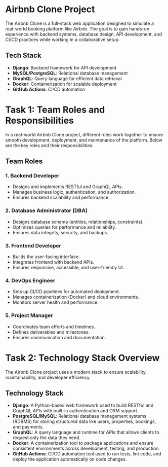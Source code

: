 
# Airbnb Clone Project

The Airbnb Clone is a full-stack web application designed to simulate a real-world booking platform like Airbnb. The goal is to gain hands-on experience with backend systems, database design, API development, and CI/CD practices while working in a collaborative setup.

## Tech Stack
- **Django**: Backend framework for API development
- **MySQL/PostgreSQL**: Relational database management
- **GraphQL**: Query language for efficient data retrieval
- **Docker**: Containerization for scalable deployment
- **GitHub Actions**: CI/CD automation
# Task 1: Team Roles and Responsibilities

In a real-world Airbnb Clone project, different roles work together to ensure smooth development, deployment, and maintenance of the platform. Below are the key roles and their responsibilities:

## Team Roles

### 1. Backend Developer
- Designs and implements RESTful and GraphQL APIs.
- Manages business logic, authentication, and authorization.
- Ensures backend scalability and performance.

### 2. Database Administrator (DBA)
- Designs database schema (entities, relationships, constraints).
- Optimizes queries for performance and reliability.
- Ensures data integrity, security, and backups.

### 3. Frontend Developer
- Builds the user-facing interface.
- Integrates frontend with backend APIs.
- Ensures responsive, accessible, and user-friendly UI.

### 4. DevOps Engineer
- Sets up CI/CD pipelines for automated deployment.
- Manages containerization (Docker) and cloud environments.
- Monitors server health and performance.

### 5. Project Manager
- Coordinates team efforts and timelines.
- Defines deliverables and milestones.
- Ensures communication and documentation.
# Task 2: Technology Stack Overview

The Airbnb Clone project uses a modern stack to ensure scalability, maintainability, and developer efficiency.

## Technology Stack

- **Django**: A Python-based web framework used to build RESTful and GraphQL APIs with built-in authentication and ORM support.
- **PostgreSQL/MySQL**: Relational database management systems (RDBMS) for storing structured data like users, properties, bookings, and payments.
- **GraphQL**: A query language and runtime for APIs that allows clients to request only the data they need.
- **Docker**: A containerization tool to package applications and ensure consistent environments across development, testing, and production.
- **GitHub Actions**: CI/CD automation tool used to run tests, lint code, and deploy the application automatically on code changes.

